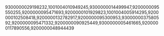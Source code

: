 9300000029198232,1001004010949245,9300000014499947,9200000095550255,9200000095471693,9200000101929823,1001004005914295,9200000102508418,9200000132782917,9200000095300953,9300000037580592,9200000095471332,9200000090925449,9300000005461665,9200000117890556,9200000048944439
